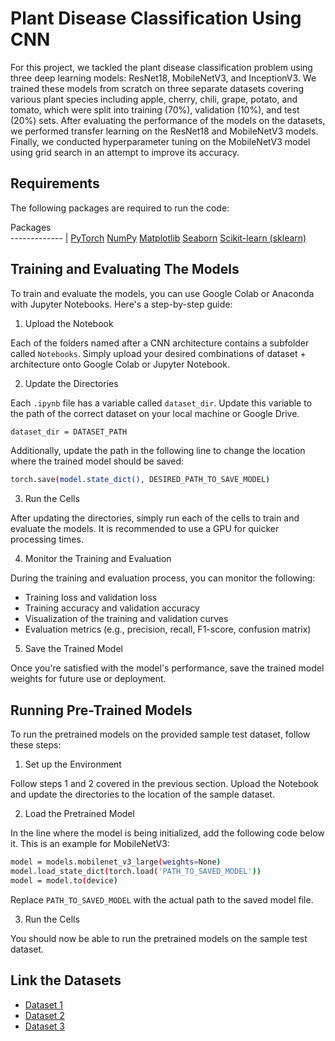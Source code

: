 # Plant Disease Classification Using CNN

For this project, we tackled the plant disease classification problem using three deep learning models: ResNet18, MobileNetV3, and InceptionV3. We trained these models from scratch on three separate datasets covering various plant species including apple, cherry, chili, grape, potato, and tomato, which were split into training (70%), validation (10%), and test (20%) sets. After evaluating the performance of the models on the datasets, we performed transfer learning on the ResNet18 and MobileNetV3 models. Finally, we conducted hyperparameter tuning on the MobileNetV3 model using grid search in an attempt to improve its accuracy.

## Requirements

The following packages are required to run the code:

Packages  
------------- |
[PyTorch](https://pytorch.org/)
[NumPy](https://numpy.org/)
[Matplotlib](https://matplotlib.org/)
[Seaborn](https://seaborn.pydata.org/)
[Scikit-learn (sklearn)](https://scikit-learn.org/)

## Training and Evaluating The Models

To train and evaluate the models, you can use Google Colab or Anaconda with Jupyter Notebooks. Here's a step-by-step guide:

1. Upload the Notebook

Each of the folders named after a CNN architecture contains a subfolder called `Notebooks`. Simply upload your desired combinations of dataset + architecture onto Google Colab or Jupyter Notebook.

2. Update the Directories

Each `.ipynb` file has a variable called `dataset_dir`. Update this variable to the path of the correct dataset on your local machine or Google Drive.

```sh
dataset_dir = DATASET_PATH
```

Additionally, update the path in the following line to change the location where the trained model should be saved:

```sh
torch.save(model.state_dict(), DESIRED_PATH_TO_SAVE_MODEL)
```

3. Run the Cells

After updating the directories, simply run each of the cells to train and evaluate the models. It is recommended to use a GPU for quicker processing times.

4. Monitor the Training and Evaluation

During the training and evaluation process, you can monitor the following:

- Training loss and validation loss
- Training accuracy and validation accuracy
- Visualization of the training and validation curves
- Evaluation metrics (e.g., precision, recall, F1-score, confusion matrix)

5. Save the Trained Model

Once you're satisfied with the model's performance, save the trained model weights for future use or deployment.

## Running Pre-Trained Models

To run the pretrained models on the provided sample test dataset, follow these steps:

1. Set up the Environment

Follow steps 1 and 2 covered in the previous section.
Upload the Notebook and update the directories to the location of the sample dataset.

2. Load the Pretrained Model

In the line where the model is being initialized, add the following code below it. This is an example for MobileNetV3:

```sh
model = models.mobilenet_v3_large(weights=None)
model.load_state_dict(torch.load('PATH_TO_SAVED_MODEL'))
model = model.to(device)
```

Replace `PATH_TO_SAVED_MODEL` with the actual path to the saved model file.

3. Run the Cells

You should now be able to run the pretrained models on the sample test dataset.

## Link the Datasets
* [Dataset 1](https://www.kaggle.com/datasets/alyeko/potato-tomato-dataset)
* [Dataset 2](https://www.kaggle.com/datasets/amandam1/healthy-vs-diseased-leaf-image-dataset)
* [Dataset 3](https://www.kaggle.com/datasets/goelvanshaj/plant-disease-classification-dataset)
